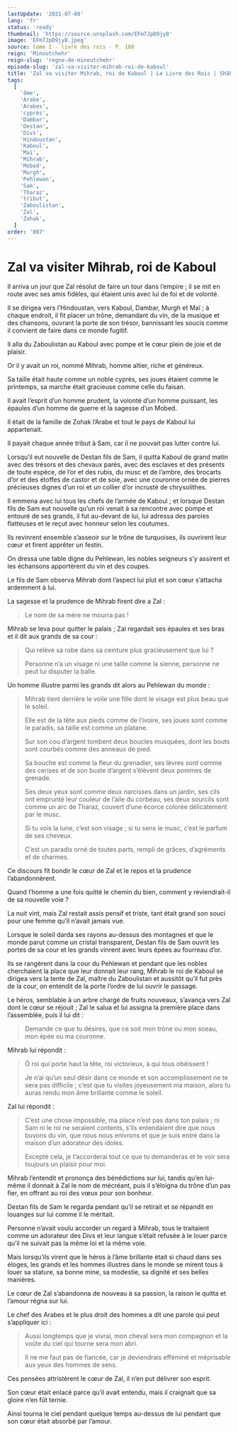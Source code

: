 ```yaml
---
lastUpdate: '2021-07-08'
lang: 'fr'
status: 'ready'
thumbnail: 'https://source.unsplash.com/EFm7JpD9jy8'
image: 'EFm7JpD9jy8.jpeg'
source: tome I - livre des rois - P. 188
reign: 'Minoutchehr'
reign-slug: 'regne-de-minoutchehr'
episode-slug: 'zal-va-visiter-mihrab-roi-de-kaboul'
title: 'Zal va visiter Mihrab, roi de Kaboul | Le Livre des Rois | Shâhnâmeh'
tags:
  [
    'âme',
    'Arabe',
    'Arabes',
    'cyprès',
    'Dambar',
    'Destan',
    'Divs',
    'Hindoustan',
    'Kaboul',
    'Maï',
    'Mihrab',
    'Mobed',
    'Murgh',
    'Pehlewan',
    'Sam',
    'Tharaz',
    'tribut',
    'Zaboulistan',
    'Zal',
    'Zohak',
  ]
order: '007'
---
```


<!-- LTeX: language=fr -->

# Zal va visiter Mihrab, roi de Kaboul

Il arriva un jour que Zal résolut de faire un tour dans l’empire ; il se mit en route avec ses amis fidèles, qui étaient unis avec lui de foi et de volonté.

Il se dirigea vers l’Hindoustan, vers Kaboul, Dambar, Murgh et Maï ; à chaque endroit, il fit placer un trône, demandant du vin, de la musique et des chansons, ouvrant la porte de son trésor, bannissant les soucis comme il convient de faire dans ce monde fugitif.

Il alla du Zaboulistan au Kaboul avec pompe et le cœur plein de joie et de plaisir.

Or il y avait un roi, nommé Mihrab, homme altier, riche et généreux.

Sa taille était haute comme un noble cyprès, ses joues étaient comme le printemps, sa marche était gracieuse comme celle du faisan.

Il avait l’esprit d’un homme prudent, la volonté d’un homme puissant, les épaules d’un homme de guerre et la sagesse d’un Mobed.

Il était de la famille de Zohak l’Arabe et tout le pays de Kaboul lui appartenait.

Il payait chaque année tribut à Sam, car il ne pouvait pas lutter contre lui.

Lorsqu’il eut nouvelle de Destan fils de Sam, il quitta Kaboul de grand matin avec des trésors et des chevaux parés, avec des esclaves et des présents de toute espèce, de l’or et des rubis, du musc et de l’ambre, des brocarts d’or et des étoffes de castor et de soie, avec une couronne ornée de pierres précieuses dignes d’un roi et un collier d’or incrusté de chrysolithes.

Il emmena avec lui tous les chefs de l’armée de Kaboul ; et lorsque Destan fils de Sam eut nouvelle qu’un roi venait à sa rencontre avec pompe et entouré de ses grands, il fut au-devant de lui, lui adressa des paroles flatteuses et le reçut avec honneur selon les coutumes.

Ils revinrent ensemble s’asseoir sur le trône de turquoises, ils ouvrirent leur cœur et firent apprêter un festin.

On dressa une table digne du Pehlewan, les nobles seigneurs s’y assirent et les échansons apportèrent du vin et des coupes.

Le fils de Sam observa Mihrab dont l’aspect lui plut et son cœur s’attacha ardemment à lui.

La sagesse et la prudence de Mihrab firent dire a Zal :

> Le nom de sa mère ne mourra pas !

Mihrab se leva pour quitter le palais ; Zal regardait ses épaules et ses bras et il dit aux grands de sa cour :

> Qui relève sa robe dans sa ceinture plus gracieusement que lui ?
>
> Personne n’a un visage ni une taille comme la sienne, personne ne peut lui disputer la balle.

Un homme illustre parmi les grands dit alors au Pehlewan du monde :

> Mihrab tient derrière le voile une fille dont le visage est plus beau que le soleil.
>
> Elle est de la tête aux pieds comme de l’ivoire, ses joues sont comme le paradis, sa taille est comme un platane.
>
> Sur son cou d’argent tombent deux boucles musquées, dont les bouts sont courbés comme des anneaux de pied.
>
> Sa bouche est comme la fleur du grenadier, ses lèvres sont comme des cerises et de son buste d’argent s’élèvent deux pommes de grenade.
>
> Ses deux yeux sont comme deux narcisses dans un jardin, ses cils ont emprunté leur couleur de l’aile du corbeau, ses deux sourcils sont comme un arc de Tharaz, couvert d’une écorce colorée délicatement par le musc.
>
> Si tu vois la lune, c’est son visage ; si tu sens le musc, c’est le parfum de ses cheveux.
>
> C’est un paradis orné de toutes parts, rempli de grâces, d’agréments et de charmes.

Ce discours fit bondir le cœur de Zal et le repos et la prudence l’abandonnèrent.

Quand l’homme a une fois quitté le chemin du bien, comment y reviendrait-il de sa nouvelle voie ?

La nuit vint, mais Zal restait assis pensif et triste, tant était grand son souci pour une femme qu’il n’avait jamais vue.

Lorsque le soleil darda ses rayons au-dessus des montagnes et que le monde parut comme un cristal transparent, Destan fils de Sam ouvrit les portes de sa cour et les grands vinrent avec leurs épées au fourreau d’or.

Ils se rangèrent dans la cour du Pehlewan et pendant que les nobles cherchaient la place que leur donnait leur rang, Mihrab le roi de Kaboul se dirigea vers la tente de Zal, maître du Zaboulistan et aussitôt qu’il fut près de la cour, on entendit de la porte l’ordre de lui ouvrir le passage.

Le héros, semblable à un arbre chargé de fruits nouveaux, s’avança vers Zal dont le cœur se réjouit ; Zal le salua et lui assigna la première place dans l’assemblée, puis il lui dit :

> Demande ce que tu désires, que ce soit mon trône ou mon sceau, mon épée ou ma couronne.

Mihrab lui répondit :

> Ô roi qui porte haut la tête, roi victorieux, à qui tous obéissent !
>
> Je n’ai qu’un seul désir dans ce monde et son accomplissement ne te sera pas difficile ; c’est que tu visites joyeusement ma maison, alors tu auras rendu mon âme brillante comme le soleil.

Zal lui répondit :

> C’est une chose impossible, ma place n’est pas dans ton palais ; ni Sam ni le roi ne seraient contents, s’ils entendaient dire que nous buvons du vin, que nous nous enivrons et que je suis entré dans la maison d’un adorateur des idoles.
>
> Excepté cela, je t’accorderai tout ce que tu demanderas et te voir sera toujours un plaisir pour moi.

Mihrab l’entendit et prononça des bénédictions sur lui, tandis qu’en lui-même il donnait à Zal le nom de mécréant, puis il s’éloigna du trône d’un pas fier, en offrant au roi des vœux pour son bonheur.

Destan fils de Sam le regarda pendant qu’il se retirait et se répandit en louanges sur lui comme il le méritait.

Personne n’avait voulu accorder un regard à Mihrab, tous le traitaient comme un adorateur des Divs et leur langue s’était refusée à le louer parce qu’il ne suivait pas la même loi et la même voie.

Mais lorsqu’ils virent que le héros à l’âme brillante était si chaud dans ses éloges, les grands et les hommes illustres dans le monde se mirent tous à louer sa stature, sa bonne mine, sa modestie, sa dignité et ses belles manières.

Le cœur de Zal s’abandonna de nouveau à sa passion, la raison le quitta et l’amour régna sur lui.

Le chef des Arabes et le plus droit des hommes a dit une parole qui peut s’appliquer ici :

> Aussi longtemps que je vivrai, mon cheval sera mon compagnon et la voûte du ciel qui tourne sera mon abri.
>
> Il ne me faut pas de fiancée, car je deviendrais efféminé et méprisable aux yeux des hommes de sens.

Ces pensées attristèrent le cœur de Zal, il n’en put délivrer son esprit.

Son cœur était enlacé parce qu’il avait entendu, mais il craignait que sa gloire n’en fût ternie.

Ainsi tourna le ciel pendant quelque temps au-dessus de lui pendant que son cœur était absorbé par l’amour.
